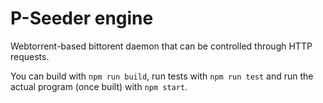 # P-Seeder engine

Webtorrent-based bittorent daemon that can be controlled through HTTP requests.

You can build with `npm run build`, run tests with `npm run test`
and run the actual program (once built) with `npm start`.
